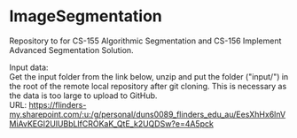 # ImageSegmentation

Repository to for CS-155 Algorithmic Segmentation and CS-156 Implement Advanced Segmentation Solution.  

Input data:  
Get the input folder from the link below, unzip and put the folder ("input/") in the root of the remote local repository after git cloning. This is necessary as the data is too large to upload to GitHub.  
URL: https://flinders-my.sharepoint.com/:u:/g/personal/duns0089_flinders_edu_au/EesXhHx6lnVMiAvKEGI2UlUBbLlfCROKaK_QtE_k2UQDSw?e=4A5pck 
